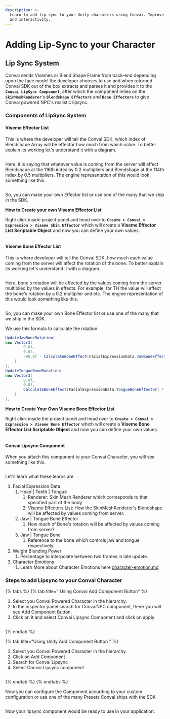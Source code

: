 ```yaml
---
description: >-
  Learn to add lip sync to your Unity characters using Convai. Improve realism
  and interactivity.
---
```


# Adding Lip-Sync to your Character

## Lip Sync System

Convai sends Visemes or Blend Shape Frame from back-end depending upon the face model the developer chooses to use and when returned Convai SDK out of the box extracts and parses it and provides it to the **`Convai LipSync Component`**, after which the component relies on the **`SkinMeshRenderer`**'s **`Blendshape Effectors`** and **`Bone Effectors`** to give Convai powered NPC's realistic lipsync.

### Components of LipSync System

#### Viseme Effector List

This is where the developer will tell the Convai SDK, which index of Blendshape Array will be effector how much from which value. To better explain its working let's understand it with a diagram.

<figure><img src="../../.gitbook/assets/VisemeSkimEffector.png" alt=""><figcaption></figcaption></figure>

Here, it is saying that whatever value is coming from the server will affect Blendshape at the 116th index by 0.2 multipliers and Blendshape at the 114th index by 0.5 multipliers. The engine representation of this would look something like this.

<figure><img src="../../.gitbook/assets/Screenshot 2024-08-23 123918.png" alt=""><figcaption></figcaption></figure>

So, you can make your own Effector list or use one of the many that we ship in the SDK.

**How to Create your own Viseme Effector List**

Right click inside project panel and head over to **`Create > Convai > Expression > Viseme Skin Effector`** which will create a **Viseme Effector List Scriptable Object** and now you can define your own values.

<figure><img src="../../.gitbook/assets/Untitled (3).png" alt=""><figcaption></figcaption></figure>

#### Viseme Bone Effector List

This is where developer will tell the Convai SDK, how much each value coming from the server will affect the rotation of the bone. To better explain its working let's understand it with a diagram.&#x20;

<figure><img src="../../.gitbook/assets/untiteld.png" alt=""><figcaption></figcaption></figure>

Here, bone's rotation will be affected by the values coming from the server multiplied by the values in effects. For example, for TH the value will affect the bone's rotation by a 0.2 multiplier and etc. The engine representation of this would look something like this.

<figure><img src="../../.gitbook/assets/image (1) (1).png" alt=""><figcaption></figcaption></figure>

So, you can make your own Bone Effector list or use one of the many that we ship in the SDK.

We use this formula to calculate the rotation

```csharp
UpdateJawBoneRotation(
new Vector3(
        0.0f, 
        0.0f, 
        -90.0f - CalculateBoneEffect(FacialExpressionData.JawBoneEffector) * 30f
    )
);
UpdateTongueBoneRotation(
new Vector3(
        0.0f,
        0.0f,
        CalculateBoneEffect(FacialExpressionData.TongueBoneEffector) * 80f - 5f
    )
);
```

**How to Create Your Own Viseme Bone Effector List**

Right click inside the project panel and head over to **`Create > Convai > Expression > Viseme Bone Effector`** which will create a **Viseme Bone Effector List Scriptable Object** and now you can define your own values.

<figure><img src="../../.gitbook/assets/Screenshot 2024-08-23 165836.png" alt=""><figcaption></figcaption></figure>

#### Convai Lipsync Component

When you attach this component to your Convai Character, you will see something like this. &#x20;

<figure><img src="../../.gitbook/assets/Screenshot 2024-08-23 170102.png" alt=""><figcaption></figcaption></figure>

Let's learn what these learns are

1. Facial Expression Data
   1. Head | Teeth | Tongue
      1. Renderer: Skin Mesh Renderer which corresponds to that specified part of the body
      2. Viseme Effectors List: How the SkinMeshRenderer's Blendshape will be affected by values coming from server.
   2. Jaw | Tongue Bone Effector
      1. How much of Bone's rotation will be affected by values coming from server?
   3. Jaw | Tongue Bone
      1. Reference to the bone which controls jaw and tongue respectively
2. Weight Blending Power
   1. Percentage to interpolate between two frames in late update.
3. Character Emotions
   1. Learn More about Character Emotions here [character-emotion.md](utilities/character-emotion.md "mention")

### Steps to add Lipsync to your Convai Character

{% tabs %}
{% tab title=" Using Convai Add Component Button" %}
1. Select you Convai Powered Character in the hierarchy.
2. In the inspector panel search for ConvaiNPC component, there you will see Add Component Button.
3. Click on it and select Convai Lipsync Component and click on apply

<figure><img src="../../.gitbook/assets/Screenshot 2024-08-23 175552.png" alt=""><figcaption></figcaption></figure>
{% endtab %}

{% tab title="Using Unity Add Component Button " %}
1. Select you Convai Powered Character in the hierarchy.
2. Click on Add Component
3. Search for Convai Lipsync
4. Select Convai Lipsync component

<figure><img src="../../.gitbook/assets/Screenshot 2024-08-23 180619 (1).png" alt=""><figcaption></figcaption></figure>
{% endtab %}
{% endtabs %}

Now you can configure the Component according to your custom configuration or use one of the many Presets Convai ships with the SDK

<figure><img src="../../.gitbook/assets/Screenshot 2024-08-23 181343.png" alt=""><figcaption></figcaption></figure>

Now your lipsync component would be ready to use in your application.
